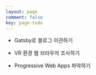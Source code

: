 ```yaml
---
layout: page
comment: false
key: page-todo
---
```


- Gatsby로 블로그 이관하기

- VR 환경 웹 브라우저 조사하기

- Progressive Web Apps 파악하기

